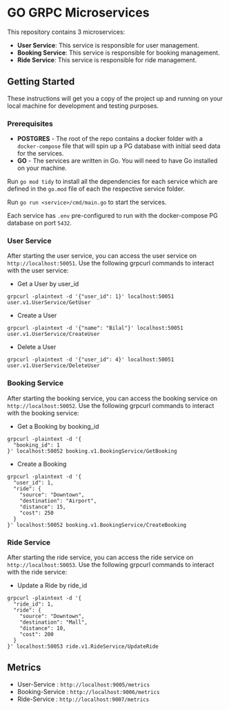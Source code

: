 # GO GRPC Microservices
This repository contains 3 microservices:
 * **User Service**: This service is responsible for user management. 
 * **Booking Service**: This service is responsible for booking management.
 * **Ride Service**: This service is responsible for ride management.

## Getting Started
These instructions will get you a copy of the project up and running on your local machine for development and testing purposes.

### Prerequisites

 * **POSTGRES** - The root of the repo contains a docker folder with a `docker-compose` file that will spin up a PG database with initial seed data for the services.
 * **GO** - The services are written in Go. You will need to have Go installed on your machine.

Run `go mod tidy` to install all the dependencies for each service which are defined in the `go.mod` file of each the respective service folder.

Run `go run <service>/cmd/main.go` to start the services.

Each service has `.env` pre-configured to run with the docker-compose PG database on port `5432`.

### User Service
After starting the user service, you can access the user service on `http://localhost:50051`. 
Use the following grpcurl commands to interact with the user service:
* Get a User by user_id
```shell
grpcurl -plaintext -d '{"user_id": 1}' localhost:50051 user.v1.UserService/GetUser
```

* Create a User
```shell
grpcurl -plaintext -d '{"name": "Bilal"}' localhost:50051 user.v1.UserService/CreateUser
```

* Delete a User
```shell
grpcurl -plaintext -d '{"user_id": 4}' localhost:50051 user.v1.UserService/DeleteUser
```

### Booking Service
After starting the booking service, you can access the booking service on `http://localhost:50052`.
Use the following grpcurl commands to interact with the booking service:

* Get a Booking by booking_id
```shell
grpcurl -plaintext -d '{
  "booking_id": 1  
}' localhost:50052 booking.v1.BookingService/GetBooking
```

* Create a Booking
```shell
grpcurl -plaintext -d '{
  "user_id": 1,
  "ride": {
    "source": "Downtown",
    "destination": "Airport",
    "distance": 15,
    "cost": 250
  }
}' localhost:50052 booking.v1.BookingService/CreateBooking
```

### Ride Service
After starting the ride service, you can access the ride service on `http://localhost:50053`.
Use the following grpcurl commands to interact with the ride service:

* Update a Ride by ride_id
```shell
grpcurl -plaintext -d '{
  "ride_id": 1,
  "ride": {
    "source": "Downtown",
    "destination": "Mall",
    "distance": 10,
    "cost": 200
  }
}' localhost:50053 ride.v1.RideService/UpdateRide
```

## Metrics

* User-Service : `http://localhost:9005/metrics`
* Booking-Service : `http://localhost:9006/metrics`
* Ride-Service : `http://localhost:9007/metrics`